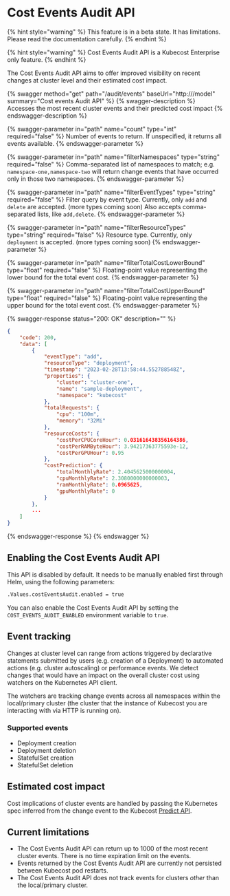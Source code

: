 # Cost Events Audit API

{% hint style="warning" %}
This feature is in a beta state. It has limitations. Please read the documentation carefully.
{% endhint %}

{% hint style="warning" %}
Cost Events Audit API is a Kubecost Enterprise only feature.
{% endhint %}

The Cost Events Audit API aims to offer improved visibility on recent changes at cluster level and their estimated cost impact.

{% swagger method="get" path="/audit/events" baseUrl="http://<your-kubecost-address>/model" summary="Cost events Audit API" %}
{% swagger-description %}
Accesses the most recent cluster events and their predicted cost impact
{% endswagger-description %}

{% swagger-parameter in="path" name="count" type="int" required="false" %}
Number of events to return. If unspecified, it returns all events available.
{% endswagger-parameter %}

{% swagger-parameter in="path" name="filterNamespaces" type="string" required="false" %}
Comma-separated list of namespaces to match; e.g. `namespace-one,namespace-two` will return change events that have occurred only in those two namespaces.
{% endswagger-parameter %}

{% swagger-parameter in="path" name="filterEventTypes" type="string" required="false" %}
Filter query by event type. Currently, only `add` and `delete` are accepted. (more types coming soon) Also accepts comma-separated lists, like `add,delete`.
{% endswagger-parameter %}

{% swagger-parameter in="path" name="filterResourceTypes" type="string" required="false" %}
Resource type. Currently, only `deployment` is accepted. (more types coming soon)
{% endswagger-parameter %}

{% swagger-parameter in="path" name="filterTotalCostLowerBound" type="float" required="false" %}
Floating-point value representing the lower bound for the total event cost.
{% endswagger-parameter %}

{% swagger-parameter in="path" name="filterTotalCostUpperBound" type="float" required="false" %}
Floating-point value representing the upper bound for the total event cost.
{% endswagger-parameter %}

{% swagger-response status="200: OK" description="" %}

```json
{
    "code": 200,
    "data": [
        {
            "eventType": "add",
            "resourceType": "deployment",
            "timestamp": "2023-02-28T13:58:44.552788548Z",
            "properties": {
                "cluster": "cluster-one",
                "name": "sample-deployment",
                "namespace": "kubecost"
            },
            "totalRequests": {
                "cpu": "100m",
                "memory": "32Mi"
            },
            "resourceCosts": {
                "costPerCPUCoreHour": 0.031616438356164386,
                "costPerRAMByteHour": 3.94217363775593e-12,
                "costPerGPUHour": 0.95
            },
            "costPrediction": {
                "totalMonthlyRate": 2.4045625000000004,
                "cpuMonthlyRate": 2.3080000000000003,
                "ramMonthlyRate": 0.0965625,
                "gpuMonthlyRate": 0
            }
        },
        ...
    ]
}
```

{% endswagger-response %}
{% endswagger %}

## Enabling the Cost Events Audit API

This API is disabled by default. It needs to be manually enabled first through Helm, using the following parameters:

```bash
.Values.costEventsAudit.enabled = true
```

You can also enable the Cost Events Audit API by setting the `COST_EVENTS_AUDIT_ENABLED` environment variable to `true`.

## Event tracking

Changes at cluster level can range from actions triggered by declarative statements submitted by users (e.g. creation of a Deployment) to automated actions (e.g. cluster autoscaling) or performance events. We detect changes that would have an impact on the overall cluster cost using watchers on the Kubernetes API client.

The watchers are tracking change events across all namespaces within the local/primary cluster (the cluster that the instance of Kubecost you are interacting with via HTTP is running on).

### Supported events

* Deployment creation
* Deployment deletion
* StatefulSet creation
* StatefulSet deletion

## Estimated cost impact

Cost implications of cluster events are handled by passing the Kubernetes spec inferred from the change event to the Kubecost [Predict API](spec-cost-prediction-api.md).

## Current limitations

* The Cost Events Audit API can return up to 1000 of the most recent cluster events. There is no time expiration limit on the events.
* Events returned by the Cost Events Audit API are currently not persisted between Kubecost pod restarts.
* The Cost Events Audit API does not track events for clusters _other_ than the local/primary cluster.
